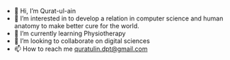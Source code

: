 - 👋 Hi, I’m Qurat-ul-ain
- 👀 I’m interested in to develop a relation in computer science and human anatomy to make better cure for the world.
- 🌱 I’m currently learning Physiotherapy
- 💞️ I’m looking to collaborate on digital sciences
- 📫 How to reach me quratulin.dpt@gmail.com

<!---
QuratUlAin03/QuratUlAin03 is a ✨ special ✨ repository because its `README.md` (this file) appears on your GitHub profile.
You can click the Preview link to take a look at your changes.
--->
